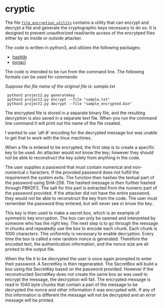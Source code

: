 # cryptic

The file [`file_encryption_utility`](https://github.com/natashamathur/cryptic/blob/master/file_encryption_utility.py) contains a utility that can encrypt and decrypt a file and generate the cryptographic keys necessary to do so. It is designed to prevent unauthorized read/write access of the encrytped files either by an inside or outside attacker. 

The code is written in python3, and utilizes the following packages:

* [hashlib](https://docs.python.org/2/library/hashlib.html)
* [pynacl](https://pynacl.readthedocs.io/en/stable/secret/)
        
The code is intended to be run from the command line. The following formats
can be used for commands:

*Suppose the file name of the original file is: sample.txt*

     python3 project2.py generatekey
     python3 project2.py encrypt --file "sample.txt"
     python3 project2.py decrypt --file "sample_encrypted.bin"
     
The encrypted file is stored in a separate binary file, and the resulting
decryption is also saved in a separate text file. When you run the command line
command it will print out the name of the file created.

I wanted to use 'utf-8' encoding for the decrypted message but was unable to get
that to work with the linux machines. 

When a file is entered to be encrypted, the first step is to create a specific
key to be used. An attacker would not know the key; however they should not be
able to reconstruct the key solely from anything in the code.

The user supplies a password that must contain numerical and non-numerical c
haracters. If the provided password does not fulfill the requirement the system
exits. The function then hashes the textual part of the password using
SHA-256. The hashed message is then further hashed through PBKDF2. The salt
for this part is extracted from the numeric part of the password provided.
If the attacker did not have the entire password, they would not be able to
reconstruct the key from the code. The user must remember the password they
entered, but will never see or know the key. 

This key is then used to make a secret box, which is an example of symmetric key
encryption. The box can only be opened and interpreted by someone who has the
right key. The next step is to go through the message in chunks and repeatedly
use the box to encode each chunk. Each chunk is 1000 characters. This uniformity
is necessary to enable decryption. Every time the box is called a new random
nonce is generated. Therefore the encoded text, the authentication information,
and the nonce size are all printed to the output file.

When the file it to be decrypted the user is once again prompted to enter
their password. A SecretKey is then regenerated. The SecretBox will build a box
using the SecretKey based on the password provided. However if the reconstructed
SecretKey does not create the same box as was used to encrypt the message,
the decryption will fail. The encrypted message is read in 1040 byte chunks
that contain a part of the message to be decrypted the nonce and other information
it was encrypted with. If any of this information is different the message
will not be decrypted and an error message will be printed. 
